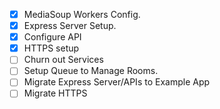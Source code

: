 - [x] MediaSoup Workers Config.
- [x] Express Server Setup.
- [x] Configure API
- [x] HTTPS setup
- [ ] Churn out Services
- [ ] Setup Queue to Manage Rooms.
- [ ] Migrate Express Server/APIs to Example App
- [ ] Migrate HTTPS